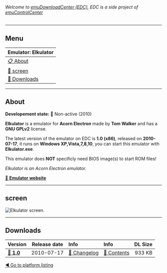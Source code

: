 ###### Welcome to [emuDownloadCenter (EDC)](https://github.com/PhoenixInteractiveNL/emuDownloadCenter/wiki/), EDC is a side project of [emuControlCenter](https://github.com/PhoenixInteractiveNL/emuControlCenter/wiki/)
***
## Menu
| **Emulator: Elkulator** |
|:---------|
| [:clipboard: About](#about) |
| [:sunrise: screen](#screen) |
| [:floppy_disk: Downloads](#downloads) |
***
## About
**Developement state:** :red_circle: Non-active (2010)

**Elkulator** is a emulator for **Acorn Electron** made by **Tom Walker** and has a **GNU GPLv2** license.

The latest version of the emulator on EDC is **1.0 (x86)**, released on **2010-07-17**, it runs on **Windows XP,Vista,7,8,10**, you can start this emulator with **Elkulator.exe**.

This emulator does **NOT** specificly need BIOS image(s) to start ROM files!

_Elkulator is an Acorn Electron emulator._

[:link: **Emulator website**](http://elkulator.acornelectron.co.uk/)
***
## screen
![](https://raw.githubusercontent.com/PhoenixInteractiveNL/emuDownloadCenter/master/hooks/elkulator/emulator_screen_01.jpg "Elkulator screen.")
***
## Downloads
| Version  | Release date  | Info       | Info       | DL Size    |
|:---------|:-------------:|:-----------|:-----------|-----------:|
| [:floppy_disk: **1.0**](https://github.com/PhoenixInteractiveNL/edc-repo0003/raw/master/elkulator/1.0.7z) | 2010-07-17 | [:page_facing_up: Changelog](https://github.com/PhoenixInteractiveNL/edc-repo0003/blob/master/elkulator/1.0_changelog.txt) | [:mag_right: Contents](https://github.com/PhoenixInteractiveNL/edc-repo0003/blob/master/elkulator/1.0_contents.txt) | 933 KB |

[:arrow_backward: Go to platform listing](https://github.com/PhoenixInteractiveNL/emuDownloadCenter/wiki/EDC-Platform-List)
